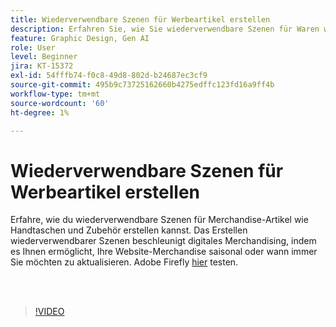 ```yaml
---
title: Wiederverwendbare Szenen für Werbeartikel erstellen
description: Erfahren Sie, wie Sie wiederverwendbare Szenen für Waren wie Handtaschen und Zubehör erstellen.
feature: Graphic Design, Gen AI
role: User
level: Beginner
jira: KT-15372
exl-id: 54fffb74-f0c8-49d8-802d-b24687ec3cf9
source-git-commit: 495b9c73725162660b4275edffc123fd16a9ff4b
workflow-type: tm+mt
source-wordcount: '60'
ht-degree: 1%

---
```


# Wiederverwendbare Szenen für Werbeartikel erstellen

Erfahre, wie du wiederverwendbare Szenen für Merchandise-Artikel wie Handtaschen und Zubehör erstellen kannst. Das Erstellen wiederverwendbarer Szenen beschleunigt digitales Merchandising, indem es Ihnen ermöglicht, Ihre Website-Merchandise saisonal oder wann immer Sie möchten zu aktualisieren. Adobe Firefly [hier](https://firefly.adobe.com/) testen.

<br> 

>[!VIDEO](https://video.tv.adobe.com/v/3428765?quality=12&learn=on&hidetitle=true)
